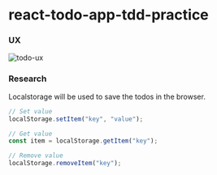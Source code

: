 # react-todo-app-tdd-practice

### UX
![todo-ux](./assets/todo-ux.png)

### Research
Localstorage will be used to save the todos in the browser. 
```js
// Set value
localStorage.setItem("key", "value");
```

```js
// Get value
const item = localStorage.getItem("key");
```

```js
// Remove value
localStorage.removeItem("key");
```